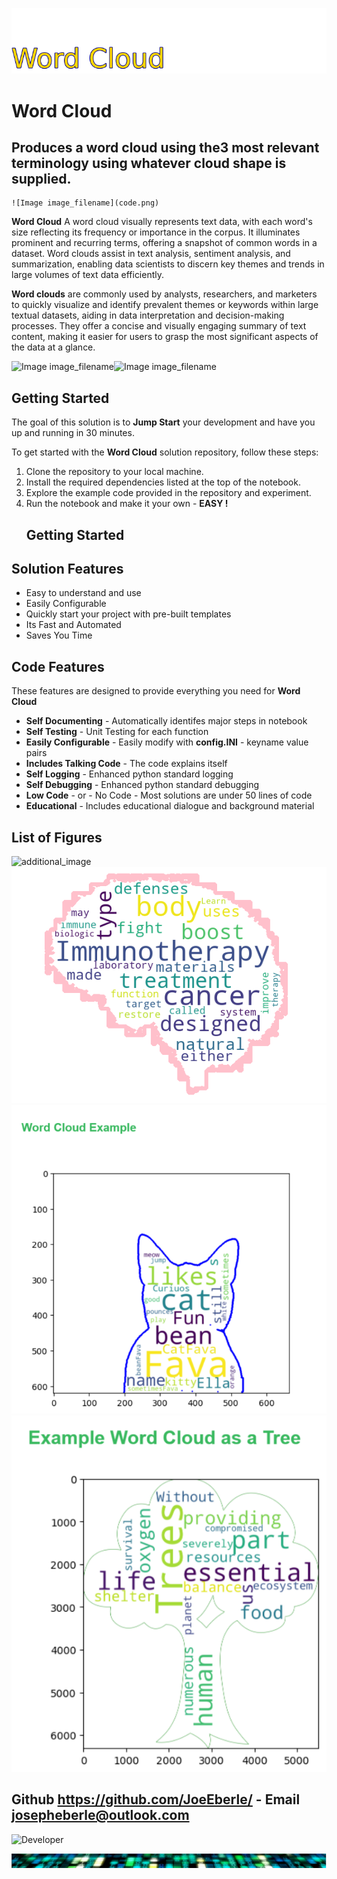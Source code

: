 ![Image image_filename](solution_sign.png)
    
# Word Cloud 

## Produces a word cloud using the3 most relevant terminology using whatever cloud shape is supplied. 

    ![Image image_filename](code.png)
**Word Cloud** A word cloud visually represents text data, with each word's size reflecting its frequency or importance in the corpus. It illuminates prominent and recurring terms, offering a snapshot of common words in a dataset. Word clouds assist in text analysis, sentiment analysis, and summarization, enabling data scientists to discern key themes and trends in large volumes of text data efficiently. 

**Word clouds** are commonly used by analysts, researchers, and marketers to quickly visualize and identify prevalent themes or keywords within large textual datasets, aiding in data interpretation and decision-making processes. They offer a concise and visually engaging summary of text content, making it easier for users to grasp the most significant aspects of the data at a glance.

![Image image_filename](code.png)![Image image_filename](sample.png)
## Getting Started

The goal of this solution is to **Jump Start** your development and have you up and running in 30 minutes. 

To get started with the **Word Cloud** solution repository, follow these steps:
1. Clone the repository to your local machine.
2. Install the required dependencies listed at the top of the notebook.
3. Explore the example code provided in the repository and experiment.
4. Run the notebook and make it your own - **EASY !**
    ## Getting Started
## Solution Features

- Easy to understand and use  
- Easily Configurable 
- Quickly start your project with pre-built templates
- Its Fast and Automated
- Saves You Time 


## Code Features

These features are designed to provide everything you need for **Word Cloud** 

- **Self Documenting** - Automatically identifes major steps in notebook 
- **Self Testing** - Unit Testing for each function
- **Easily Configurable** - Easily modify with **config.INI** - keyname value pairs
- **Includes Talking Code** - The code explains itself 
- **Self Logging** - Enhanced python standard logging   
- **Self Debugging** - Enhanced python standard debugging
- **Low Code** - or - No Code  - Most solutions are under 50 lines of code
- **Educational** - Includes educational dialogue and background material

    
## List of Figures
 ![additional_image](heart.png)  <br>![additional_image](wordcloud_output.png)  <br>![additional_image](word_cloud_cat_example.png)  <br>![additional_image](word_cloud_tree_example.png)  <br>
    

## Github https://github.com/JoeEberle/ - Email  josepheberle@outlook.com 
    
![Developer](developer.png)

![Brand](brand.png)
    